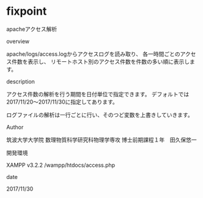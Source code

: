 # fixpoint

apacheアクセス解析


overview

apache/logs/access.logからアクセスログを読み取り、
各一時間ごとのアクセス件数を表示し、
リモートホスト別のアクセス件数を件数の多い順に表示します。


description

アクセス件数の解析を行う期間を日付単位で指定できます。
デフォルトでは2017/11/20～2017/11/30に指定してあります。

ログファイルの解析は一行ごとに行い、そのつど変数を上書きしていきます。


Author

筑波大学大学院
数理物質科学研究科物理学専攻
博士前期課程１年　田久保悠一


開発環境

XAMPP v3.2.2
/wampp/htdocs/access.php

date

2017/11/30
